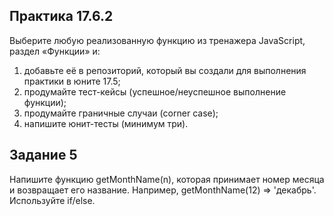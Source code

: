 Практика 17.6.2
----------------
Выберите любую реализованную функцию из тренажера JavaScript, раздел «Функции» и:

1. добавьте её в репозиторий, который вы создали для выполнения практики в юните 17.5;
2. продумайте тест-кейсы (успешное/неуспешное выполнение функции);
3. продумайте граничные случаи (corner case); 
4. напишите юнит-тесты (минимум три).

Задание 5
----------
Напишите функцию getMonthName(n), которая принимает номер месяца и возвращает его название. 
Например, getMonthName(12) ⇒ 'декабрь'. Используйте if/else.